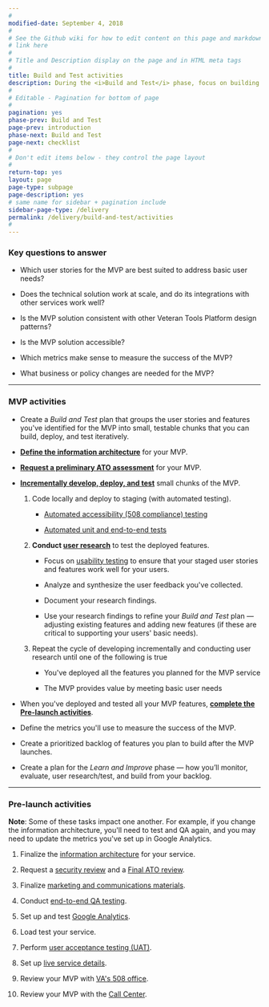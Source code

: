 ```yaml
---
#
modified-date: September 4, 2018
#
# See the Github wiki for how to edit content on this page and markdown styles you can use:
# link here
#
# Title and Description display on the page and in HTML meta tags
#
title: Build and Test activities
description: During the <i>Build and Test</i> phase, focus on building features in small batches and testing those with real users.
#
# Editable - Pagination for bottom of page
#
pagination: yes
phase-prev: Build and Test
page-prev: introduction
phase-next: Build and Test
page-next: checklist
#
# Don't edit items below - they control the page layout
#
return-top: yes
layout: page
page-type: subpage
page-description: yes
# same name for sidebar + pagination include
sidebar-page-type: /delivery
permalink: /delivery/build-and-test/activities
#
---
```


### Key questions to answer

* Which user stories for the MVP are best suited to address basic user needs?

* Does the technical solution work at scale, and do its integrations with other services work well?

* Is the MVP solution consistent with other Veteran Tools Platform design patterns?

* Is the MVP solution accessible?

* Which metrics make sense to measure the success of the MVP?

* What business or policy changes are needed for the MVP?

<hr>

### MVP activities

* Create a *Build and Test* plan that groups the user stories and features you've identified for the MVP into small, testable chunks that you can build, deploy, and test iteratively.

* **[Define the information architecture]({{site.baseurl}}/resources/more/info-architecture)** for your MVP.

* **[Request a preliminary ATO assessment]({{site.baseurl}}/resources/more/ato#request-a-preliminary-ato-assessment)** for your MVP.

* **<a title="Go to developer workflow" href="https://department-of-veterans-affairs.github.io/va-digital-services-platform-docs/docs/vets-developer-docs/development-workflow.html" target="_blank">Incrementally develop, deploy, and test</a>** small chunks of the MVP.

  1. Code locally and deploy to staging (with automated testing).

      * <a title="Go to 508 testing" href="https://department-of-veterans-affairs.github.io/va-digital-services-platform-docs/docs/building-and-testing/automated-testing" target="_blank">Automated accessibility (508 compliance) testing</a>

      * <a title="Go to testing" href="https://department-of-veterans-affairs.github.io/va-digital-services-platform-docs/docs/vets-developer-docs/vets-website/forms/tests" target="_blank">Automated unit and end-to-end tests</a>

  1. **Conduct [user research]({{site.baseurl}}/resources/user-research#plan-a-research-sprint)** to test the deployed features.

      * Focus on <a title="Go to usability testing" href="https://methods.18f.gov/validate/usability-testing/" target="_blank">usability testing</a> to ensure that your staged user stories and features work well for your users.

      * Analyze and synthesize the user feedback you've collected.

      * Document your research findings.

      * Use your research findings to refine your *Build and Test* plan &mdash; adjusting existing features and adding new features (if these are critical to supporting your users' basic needs).

  3. Repeat the cycle of developing incrementally and conducting user research until one of the following is true

      * You've deployed all the features you planned for the MVP service

      * The MVP provides value by meeting basic user needs

* When you've deployed and tested all your MVP features, **[complete the Pre-launch activities](#pre-launch-activities)**.

* Define the metrics you'll use to measure the success of the MVP.

* Create a prioritized backlog of features you plan to build after the MVP launches.

* Create a plan for the *Learn and Improve* phase &#8212; how you’ll monitor, evaluate, user research/test, and build from your backlog.

<hr>

### Pre-launch activities

**Note**: Some of these tasks impact one another. For example, if you change the information architecture, you'll need to test and QA again, and you may need to update the metrics you've set up in Google Analytics.

1. Finalize the [information architecture]({{site.baseurl}}/resources/more/info-architecture) for your service.

2. Request a [security review]({{site.baseurl}}/resources/more/ato#request-a-security-review) and a [Final ATO review]({{site.baseurl}}/resources/more/ato#request-a-final-ato-review).

3. Finalize [marketing and communications materials]({{site.baseurl}}/resources/more/marcom).

4. Conduct <a title="Go to qa testing" href="https://department-of-veterans-affairs.github.io/va-digital-services-platform-docs/docs/building-and-testing/qa" target="_blank">end-to-end QA testing</a>.

5. Set up and test <a title="Go to Google Analytics setup" href="https://department-of-veterans-affairs.github.io/va-digital-services-platform-docs/docs/vets-developer-docs/google-analytics" target="_blank">Google Analytics</a>.

6. Load test your service.

7. Perform [user acceptance testing (UAT)]({{site.baseurl}}/resources/more/uat).

8. Set up [live service details]({{site.baseurl}}/resources/more/service-details).

9. Review your MVP with [VA's 508 office]({{site.baseurl}}/resources/more/va508).

10. Review your MVP with the [Call Center]({{site.baseurl}}/resources/more/call-center).
<br/>
